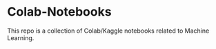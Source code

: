 # Colab-Notebooks
This repo is a collection of Colab/Kaggle notebooks related to Machine Learning. 
